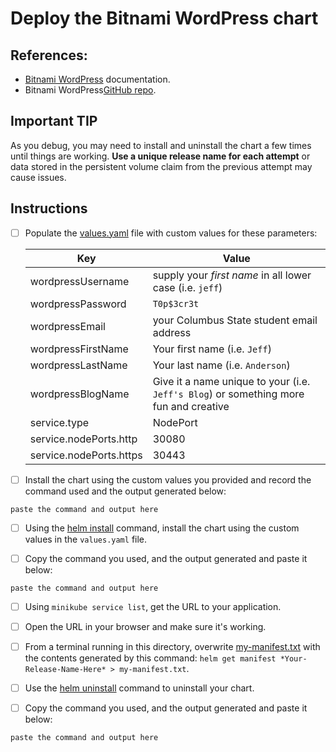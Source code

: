 # Deploy the Bitnami WordPress chart

## References:

* [Bitnami WordPress](https://bitnami.com/stack/wordpress/helm) documentation.
* Bitnami WordPress[GitHub repo](https://github.com/bitnami/charts/tree/master/bitnami/wordpress/).

## Important TIP

As you debug, you may need to install and uninstall the chart a few times until things are working. __Use a unique release name for each attempt__ or data stored in the persistent volume claim from the previous attempt may cause issues. 

## Instructions

- [ ] Populate the [values.yaml](values.yaml) file with custom values for these parameters:

    | Key | Value |
    |-----|-------|
    | wordpressUsername | supply your *first name* in all lower case (i.e. `jeff`) |
    | wordpressPassword | `T0p$3cr3t`
    | wordpressEmail | your Columbus State student email address |
    | wordpressFirstName | Your first name (i.e. `Jeff`) |
    | wordpressLastName | Your last name (i.e. `Anderson`) |
    | wordpressBlogName | Give it a name unique to your (i.e. `Jeff's Blog`) or something more fun and creative |
    | service.type | NodePort |
    | service.nodePorts.http | 30080 |
    | service.nodePorts.https | 30443 |

- [ ] Install the chart using the custom values you provided and record the command used and the output generated below:
```
paste the command and output here
```

- [ ] Using the [helm install](https://helm.sh/docs/helm/helm_install/) command, install the chart using the custom values in the `values.yaml` file.

- [ ] Copy the command you used, and the output generated and paste it below:

```
paste the command and output here
```

- [ ] Using `minikube service list`, get the URL to your application. 

- [ ] Open the URL in your browser and make sure it's working.

- [ ] From a terminal running in this directory, overwrite [my-manifest.txt](my-manifest.txt) with the contents generated by this command: `helm get manifest *Your-Release-Name-Here* > my-manifest.txt`.

- [ ] Use the [helm uninstall](https://helm.sh/docs/helm/helm_uninstall/) command to uninstall your chart.

- [ ] Copy the command you used, and the output generated and paste it below:

```
paste the command and output here
```
